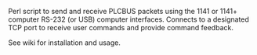 Perl script to send and receive PLCBUS packets using the 1141 or 1141+ computer RS-232 (or USB) computer interfaces.  Connects to a designated TCP port to receive user commands and provide command feedback.

See wiki for installation and usage.